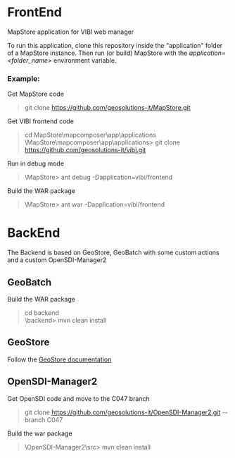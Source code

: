 # FrontEnd
MapStore application for VIBI web manager

To run this application, clone this repository inside the "application" folder of a MapStore instance.
Then run (or build) MapStore with the *application=\<folder_name>* environment variable.

### Example:
Get MapStore code
> git clone https://github.com/geosolutions-it/MapStore.git

Get VIBI frontend code
> cd MapStore\mapcomposer\app\applications  
> \MapStore\mapcomposer\app\applications> git clone https://github.com/geosolutions-it/vibi.git

Run in debug mode

> \MapStore> ant debug -Dapplication=vibi/frontend

Build the WAR package

> \MapStore> ant war -Dapplication=vibi/frontend


# BackEnd
The Backend is based on GeoStore, GeoBatch with some custom actions and a custom OpenSDI-Manager2

## GeoBatch

Build the WAR package

> cd backend  
> \backend> mvn clean install

## GeoStore

Follow the [GeoStore documentation](https://github.com/geosolutions-it/geostore/wiki/Building-instructions)

## OpenSDI-Manager2

Get OpenSDI code and move to the C047 branch

> git clone https://github.com/geosolutions-it/OpenSDI-Manager2.git --branch C047

Build the war package

> \OpenSDI-Manager2\src> mvn clean install
